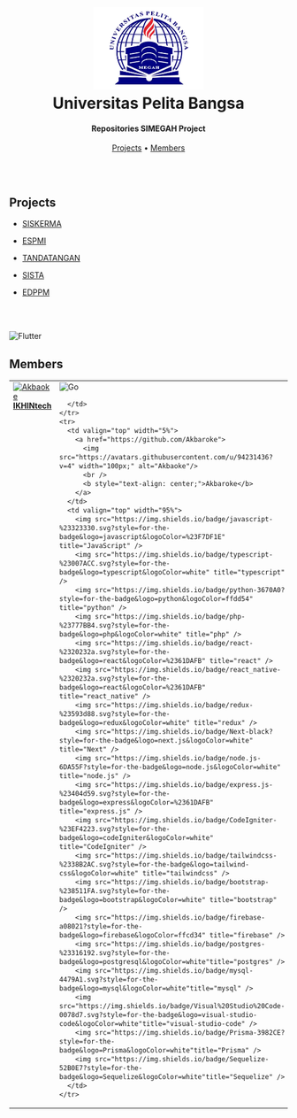 <h1 align="center">
  <br>
  <a href="https://web.pelitabangsa.ac.id"><img src="./assets/Logo-Universitas-Pelita-Bangsa.webp" alt="Markdownify" width="200"></a>
  <br>
  Universitas Pelita Bangsa
  <br>
</h1>

<h4 align="center">Repositories SIMEGAH Project</h4>

<p align="center">
  <a href="#projects">Projects</a> •
  <a href="#members">Members</a>
</p>

  <br>
  <br>

## Projects

- [SISKERMA](https://siskerma.pelitabangsa.ac.id/)
- [ESPMI](https://espmi.pelitabangsa.ac.id/)
- [TANDATANGAN](https://tandatangan.pelitabangsa.ac.id/)
- [SISTA](https://sista.pelitabangsa.ac.id/)
- [EDPPM](https://edppm.pelitabangsa.ac.id/)

  <br>
  <br>
![Flutter](https://img.shields.io/badge/Flutter-%2302569B.svg?style=for-the-badge&logo=Flutter&logoColor=white)
## Members

<table>
    <tr>
      <td valign="top" width="5%">
        <a href="https://github.com/IKHINtech">
          <img src="https://avatars.githubusercontent.com/u/37961417?v=4" width="100px;" alt="Akbaoke"/>
          <br />
          <b style="text-align: center;">IKHINtech</b>
        </a>
      </td>
      <td valign="top" width="95%">
      <img src="https://img.shields.io/badge/go-%2300ADD8.svg?style=for-the-badge&logo=go&logoColor=white" title="Go" />
       
      </td>
    </tr>
    <tr>
      <td valign="top" width="5%">
        <a href="https://github.com/Akbaroke">
          <img src="https://avatars.githubusercontent.com/u/94231436?v=4" width="100px;" alt="Akbaoke"/>
          <br />
          <b style="text-align: center;">Akbaroke</b>
        </a>
      </td>
      <td valign="top" width="95%">
        <img src="https://img.shields.io/badge/javascript-%23323330.svg?style=for-the-badge&logo=javascript&logoColor=%23F7DF1E" title="JavaScript" />
        <img src="https://img.shields.io/badge/typescript-%23007ACC.svg?style=for-the-badge&logo=typescript&logoColor=white" title="typescript" />
        <img src="https://img.shields.io/badge/python-3670A0?style=for-the-badge&logo=python&logoColor=ffdd54" title="python" />
        <img src="https://img.shields.io/badge/php-%23777BB4.svg?style=for-the-badge&logo=php&logoColor=white" title="php" />
        <img src="https://img.shields.io/badge/react-%2320232a.svg?style=for-the-badge&logo=react&logoColor=%2361DAFB" title="react" />
        <img src="https://img.shields.io/badge/react_native-%2320232a.svg?style=for-the-badge&logo=react&logoColor=%2361DAFB" title="react_native" />
        <img src="https://img.shields.io/badge/redux-%23593d88.svg?style=for-the-badge&logo=redux&logoColor=white" title="redux" />
        <img src="https://img.shields.io/badge/Next-black?style=for-the-badge&logo=next.js&logoColor=white" title="Next" />
        <img src="https://img.shields.io/badge/node.js-6DA55F?style=for-the-badge&logo=node.js&logoColor=white" title="node.js" />
        <img src="https://img.shields.io/badge/express.js-%23404d59.svg?style=for-the-badge&logo=express&logoColor=%2361DAFB" title="express.js" />
        <img src="https://img.shields.io/badge/CodeIgniter-%23EF4223.svg?style=for-the-badge&logo=codeIgniter&logoColor=white" title="CodeIgniter" />
        <img src="https://img.shields.io/badge/tailwindcss-%2338B2AC.svg?style=for-the-badge&logo=tailwind-css&logoColor=white" title="tailwindcss" />
        <img src="https://img.shields.io/badge/bootstrap-%238511FA.svg?style=for-the-badge&logo=bootstrap&logoColor=white" title="bootstrap" />
        <img src="https://img.shields.io/badge/firebase-a08021?style=for-the-badge&logo=firebase&logoColor=ffcd34" title="firebase" />
        <img src="https://img.shields.io/badge/postgres-%23316192.svg?style=for-the-badge&logo=postgresql&logoColor=white"title="postgres" />
        <img src="https://img.shields.io/badge/mysql-4479A1.svg?style=for-the-badge&logo=mysql&logoColor=white"title="mysql" />
        <img src="https://img.shields.io/badge/Visual%20Studio%20Code-0078d7.svg?style=for-the-badge&logo=visual-studio-code&logoColor=white"title="visual-studio-code" />
        <img src="https://img.shields.io/badge/Prisma-3982CE?style=for-the-badge&logo=Prisma&logoColor=white"title="Prisma" />
        <img src="https://img.shields.io/badge/Sequelize-52B0E7?style=for-the-badge&logo=Sequelize&logoColor=white"title="Sequelize" />
      </td>
    </tr>
</table>
